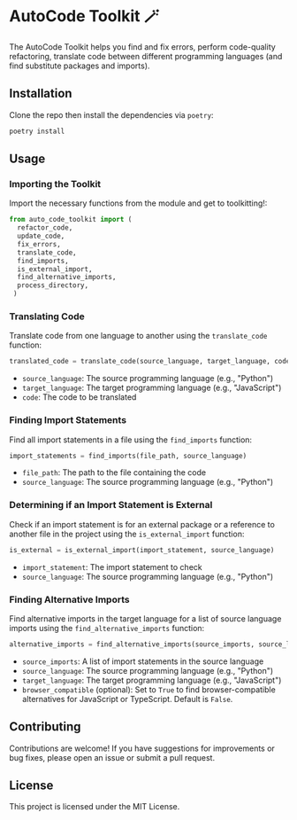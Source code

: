 # AutoCode Toolkit 🪄

The AutoCode Toolkit helps you find and fix errors, perform code-quality refactoring, translate code between different programming languages (and find substitute packages and imports).

## Installation
Clone the repo then install the dependencies via `poetry`:
```bash
poetry install
```

## Usage
### Importing the Toolkit
Import the necessary functions from the module and get to toolkitting!:

```python
from auto_code_toolkit import (
  refactor_code,
  update_code, 
  fix_errors, 
  translate_code, 
  find_imports, 
  is_external_import, 
  find_alternative_imports,
  process_directory,
 )
```

### Translating Code
Translate code from one language to another using the `translate_code` function:

```python
translated_code = translate_code(source_language, target_language, code)
```

- `source_language`: The source programming language (e.g., "Python")
- `target_language`: The target programming language (e.g., "JavaScript")
- `code`: The code to be translated

### Finding Import Statements
Find all import statements in a file using the `find_imports` function:

```python
import_statements = find_imports(file_path, source_language)
```

- `file_path`: The path to the file containing the code
- `source_language`: The source programming language (e.g., "Python")

### Determining if an Import Statement is External
Check if an import statement is for an external package or a reference to another file in the project using the `is_external_import` function:

```python
is_external = is_external_import(import_statement, source_language)
```
- `import_statement`: The import statement to check
- `source_language`: The source programming language (e.g., "Python")

### Finding Alternative Imports
Find alternative imports in the target language for a list of source language imports using the `find_alternative_imports` function:

```python
alternative_imports = find_alternative_imports(source_imports, source_language, target_language, browser_compatible=False)
```
- `source_imports`: A list of import statements in the source language
- `source_language`: The source programming language (e.g., "Python")
- `target_language`: The target programming language (e.g., "JavaScript")
- `browser_compatible` (optional): Set to `True` to find browser-compatible alternatives for JavaScript or TypeScript. Default is `False`.

## Contributing
Contributions are welcome! If you have suggestions for improvements or bug fixes, please open an issue or submit a pull request.

## License
This project is licensed under the MIT License.
